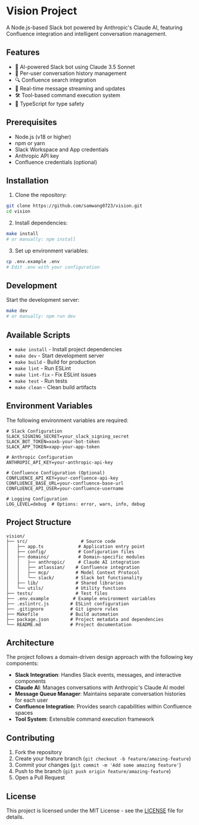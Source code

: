 # Vision Project

A Node.js-based Slack bot powered by Anthropic's Claude AI, featuring Confluence integration and intelligent conversation management.

## Features

- 🤖 AI-powered Slack bot using Claude 3.5 Sonnet
- 💬 Per-user conversation history management
- 🔍 Confluence search integration
- 🔄 Real-time message streaming and updates
- 🛠️ Tool-based command execution system
- 📝 TypeScript for type safety

## Prerequisites

- Node.js (v18 or higher)
- npm or yarn
- Slack Workspace and App credentials
- Anthropic API key
- Confluence credentials (optional)

## Installation

1. Clone the repository:

```bash
git clone https://github.com/samwang0723/vision.git
cd vision
```

2. Install dependencies:

```bash
make install
# or manually: npm install
```

3. Set up environment variables:

```bash
cp .env.example .env
# Edit .env with your configuration
```

## Development

Start the development server:

```bash
make dev
# or manually: npm run dev
```

## Available Scripts

- `make install` - Install project dependencies
- `make dev` - Start development server
- `make build` - Build for production
- `make lint` - Run ESLint
- `make lint-fix` - Fix ESLint issues
- `make test` - Run tests
- `make clean` - Clean build artifacts

## Environment Variables

The following environment variables are required:

```env
# Slack Configuration
SLACK_SIGNING_SECRET=your_slack_signing_secret
SLACK_BOT_TOKEN=xoxb-your-bot-token
SLACK_APP_TOKEN=xapp-your-app-token

# Anthropic Configuration
ANTHROPIC_API_KEY=your-anthropic-api-key

# Confluence Configuration (Optional)
CONFLUENCE_API_KEY=your-confluence-api-key
CONFLUENCE_BASE_URL=your-confluence-base-url
CONFLUENCE_API_USER=your-confluence-username

# Logging Configuration
LOG_LEVEL=debug  # Options: error, warn, info, debug
```

## Project Structure

```text
vision/
├── src/                    # Source code
│   ├── app.ts             # Application entry point
│   ├── config/            # Configuration files
│   ├── domains/           # Domain-specific modules
│   │   ├── anthropic/     # Claude AI integration
│   │   ├── atlassian/    # Confluence integration
│   │   ├── mcp/          # Model Context Protocol
│   │   └── slack/        # Slack bot functionality
│   ├── lib/              # Shared libraries
│   └── utils/            # Utility functions
├── tests/                # Test files
├── .env.example         # Example environment variables
├── .eslintrc.js        # ESLint configuration
├── .gitignore          # Git ignore rules
├── Makefile            # Build automation
├── package.json        # Project metadata and dependencies
└── README.md           # Project documentation
```

## Architecture

The project follows a domain-driven design approach with the following key components:

- **Slack Integration**: Handles Slack events, messages, and interactive components
- **Claude AI**: Manages conversations with Anthropic's Claude AI model
- **Message Queue Manager**: Maintains separate conversation histories for each user
- **Confluence Integration**: Provides search capabilities within Confluence spaces
- **Tool System**: Extensible command execution framework

## Contributing

1. Fork the repository
2. Create your feature branch (`git checkout -b feature/amazing-feature`)
3. Commit your changes (`git commit -m 'Add some amazing feature'`)
4. Push to the branch (`git push origin feature/amazing-feature`)
5. Open a Pull Request

## License

This project is licensed under the MIT License - see the [LICENSE](LICENSE) file for details.
